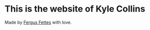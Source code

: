 # This is the website of Kyle Collins

Made by [Fergus Fettes](https://github.com/fergusfettes/) with love.
